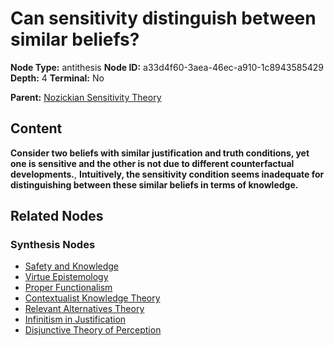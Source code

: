 # Can sensitivity distinguish between similar beliefs?

**Node Type:** antithesis
**Node ID:** a33d4f60-3aea-46ec-a910-1c8943585429
**Depth:** 4
**Terminal:** No

**Parent:** [Nozickian Sensitivity Theory](nozickian-sensitivity-theory-synthesis-4f3caf1a-71e0-45e5-8ff5-4a30f0960284.md)

## Content

**Consider two beliefs with similar justification and truth conditions, yet one is sensitive and the other is not due to different counterfactual developments.**, **Intuitively, the sensitivity condition seems inadequate for distinguishing between these similar beliefs in terms of knowledge.**

## Related Nodes

### Synthesis Nodes

- [Safety and Knowledge](safety-and-knowledge-synthesis-49a9e4ec-a39f-4f4a-b5db-80408c3706fb.md)
- [Virtue Epistemology](virtue-epistemology-synthesis-260a9765-5e82-42dd-bc13-f211090aa3ce.md)
- [Proper Functionalism](proper-functionalism-synthesis-2e5be059-7393-4643-8fe7-79387e3937d2.md)
- [Contextualist Knowledge Theory](contextualist-knowledge-theory-synthesis-1d015ff8-a0f8-4e6a-8147-a2ba7c814d4f.md)
- [Relevant Alternatives Theory](relevant-alternatives-theory-synthesis-f7bbff2b-4e9e-415f-af12-efc580fe9e37.md)
- [Infinitism in Justification](infinitism-in-justification-synthesis-56186f09-cbd7-4094-b13e-d798656655b5.md)
- [Disjunctive Theory of Perception](disjunctive-theory-of-perception-synthesis-b5c2c4e6-e229-4c7d-9b66-38421f1d2fed.md)
